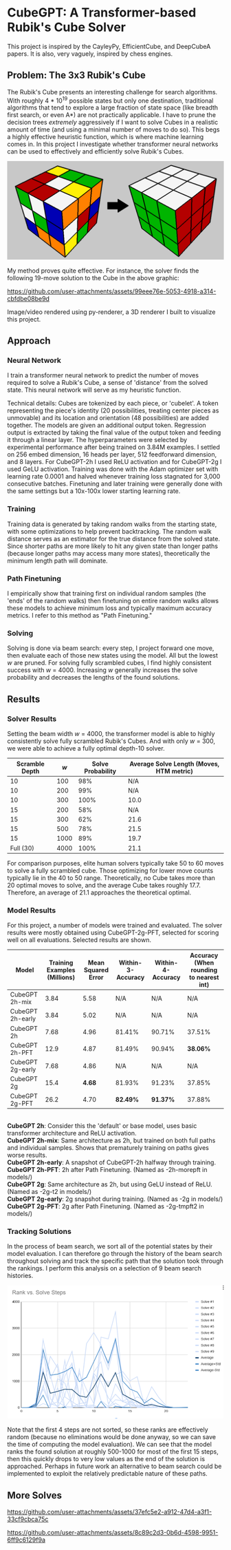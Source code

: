 # CubeGPT: A Transformer-based Rubik's Cube Solver

This project is inspired by the CayleyPy, EfficientCube, and DeepCubeA papers. It is also, very vaguely, inspired by chess engines.

## Problem: The 3x3 Rubik's Cube
The Rubik's Cube presents an interesting challenge for search algorithms. With roughly 4 * 10<sup>19</sup> possible states but only one destination, traditional algorithms that tend to explore a large fraction of state space (like breadth first search, or even A*) are not practically applicable. I have to prune the decision trees *extremely* aggressively if I want to solve Cubes in a realistic amount of time (and using a minimal number of moves to do so). This begs a highly effective heuristic function, which is where machine learning comes in. In this project I investigate whether transformer neural networks can be used to effectively and efficiently solve Rubik's Cubes.


![A scrambled Rubik's Cube with an arrow pointing to a solved Rubik's Cube](images/scrambledArrowSolved.png)

My method proves quite effective. For instance, the solver finds the following 19-move solution to the Cube in the above graphic:

https://github.com/user-attachments/assets/99eee76e-5053-4918-a314-cbfdbe08be9d


Image/video rendered using py-renderer, a 3D renderer I built to visualize this project.

## Approach

### Neural Network
I train a transformer neural network to predict the number of moves required to solve a Rubik's Cube, a sense of 'distance' from the solved state. This neural network will serve as my heuristic function. 

Technical details: Cubes are tokenized by each piece, or 'cubelet'. A token representing the piece's identity (20 possibilities, treating center pieces as unmovable) and its location and orientation (48 possibilities) are added together. The models are given an additional output token. Regression output is extracted by taking the final value of the output token and feeding it through a linear layer. The hyperparameters were selected by experimental performance after being trained on 3.84M examples. I settled on 256 embed dimension, 16 heads per layer, 512 feedforward dimension, and 8 layers. For CubeGPT-2h I used ReLU activation and for CubeGPT-2g I used GeLU activation. Training was done with the Adam optimizer set with learning rate 0.0001 and halved whenever training loss stagnated for 3,000 consecutive batches. Finetuning and later training were generally done with the same settings but a 10x-100x lower starting learning rate.

### Training
Training data is generated by taking random walks from the starting state, with some optimizations to help prevent backtracking. The random walk distance serves as an estimator for the true distance from the solved state. Since shorter paths are more likely to hit any given state than longer paths (because longer paths may access many more states), theoretically the minimum length path will dominate.

### Path Finetuning
I empirically show that training first on individual random samples (the 'ends' of the random walks) then finetuning on entire random walks allows these models to achieve minimum loss and typically maximum accuracy metrics. I refer to this method as "Path Finetuning."

### Solving

Solving is done via beam search: every step, I project forward one move, then evaluate each of those new states using the model. All but the lowest *w* are pruned. For solving fully scrambled cubes, I find highly consistent success with *w* = 4000. Increasing *w* generally increases the solve probability and decreases the lengths of the found solutions. 

## Results

### Solver Results

Setting the beam width *w* = 4000, the transformer model is able to highly consistently solve fully scrambled Rubik's Cubes. And with only *w* = 300, we were able to achieve a fully optimal depth-10 solver.

| Scramble Depth | *w* | Solve Probability | Average Solve Length (Moves, HTM metric) |
| -------------- | --- | ----------------- | ---------------------------------------- |
| 10             | 100 | 98%               | N/A                                      |
| 10             | 200 | 99%               | N/A                                      |
| 10             | 300 | 100%              | 10.0                                     |
| 15             | 200 | 58%               | N/A                                      |
| 15             | 300 | 62%               | 21.6                                     |
| 15             | 500 | 78%               | 21.5                                     |
| 15             | 1000| 89%               | 19.7                                     |
| Full (30)      | 4000| 100%              | 21.1                                     |

For comparison purposes, elite human solvers typically take 50 to 60 moves to solve a fully scrambled cube. Those optimizing for lower move counts typically lie in the 40 to 50 range. Theoretically, no Cube takes more than 20 optimal moves to solve, and the average Cube takes roughly 17.7. Therefore, an average of 21.1 approaches the theoretical optimal.    

### Model Results
For this project, a number of models were trained and evaluated. The solver results were mostly obtained using CubeGPT-2g-PFT, selected for scoring well on all evaluations. Selected results are shown.


| Model             | Training Examples (Millions) | Mean Squared Error | Within-3-Accuracy | Within-4-Accuracy | Accuracy (When rounding to nearest int) |
| ---               | ---                          | ---                | ---               | ---               | ---                                     |
|CubeGPT 2h-mix     | 3.84                         | 5.58               | N/A               | N/A               | N/A                                     |
|CubeGPT 2h-early   | 3.84                         | 5.02               | N/A               | N/A               | N/A                                     |
|CubeGPT 2h         | 7.68                         | 4.96               | 81.41%            | 90.71%            | 37.51%                                  |
|CubeGPT 2h-PFT     | 12.9                         | 4.87               | 81.49%            | 90.94%            |**38.06%**                               |
|CubeGPT 2g-early   | 7.68                         | 4.86               | N/A               | N/A               | N/A                                     |
|CubeGPT 2g         | 15.4                         |**4.68**            |  81.93%           | 91.23%            | 37.85%                                  |
|CubeGPT 2g-PFT     | 26.2                         |  4.70              |**82.49%**         | **91.37%**        | 37.88%                                  |

<br> **CubeGPT 2h**: Consider this the 'default' or base model, uses basic transformer architecture and ReLU activation. 
<br> **CubeGPT 2h-mix**: Same architecture as 2h, but trained on both full paths and individual samples. Shows that prematurely training on paths gives worse results. 
<br> **CubeGPT 2h-early**: A snapshot of CubeGPT-2h halfway through training.
<br> **CubeGPT 2h-PFT**: 2h after Path Finetuning. (Named as -2h-morepft in models/)
<br> **CubeGPT 2g**: Same architecture as 2h, but using GeLU instead of ReLU. (Named as -2g-t2 in models/)
<br> **CubeGPT 2g-early**: 2g snapshot during training. (Named as -2g in models/)
<br> **CubeGPT 2g-PFT**: 2g after Path Finetuning. (Named as -2g-tmpft2 in models/)

### Tracking Solutions

In the process of beam search, we sort all of the potential states by their model evaluation. I can therefore go through the history of the beam search throughout solving and track the specific path that the solution took through the rankings. I perform this analysis on a selection of 9 beam search histories.  

![](images/rank_vs_steps.png)


Note that the first 4 steps are not sorted, so these ranks are effectively random (because no eliminations would be done anyway, so we can save the time of computing the model evaluation). We can see that the model ranks the found solution at roughly 500-1000 for most of the first 15 steps, then this quickly drops to very low values as the end of the solution is approached. Perhaps in future work an alternative to beam search could be implemented to exploit the relatively predictable nature of these paths. 
## More Solves


https://github.com/user-attachments/assets/37efc5e2-a912-47d4-a3f1-33cf9cbca75c



https://github.com/user-attachments/assets/8c89c2d3-0b6d-4598-9951-6ff9c6129f9a


